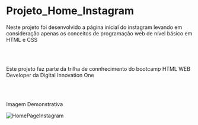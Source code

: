 # Projeto_Home_Instagram
<p>Neste projeto foi desenvolvido a página inicial do instagram levando em consideração apenas os conceitos de programação web de nível básico em HTML e CSS</p><br><br>
<p>Este projeto faz parte da trilha de connhecimento do bootcamp HTML WEB Developer da Digital Innovation One</p><br><br>
<p>Imagem Demonstrativa</p>

![HomePageInstagram](https://user-images.githubusercontent.com/11504380/103156321-4c866d00-4786-11eb-873d-3e432964e9c8.png)
